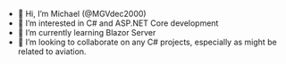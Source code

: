 - 👋 Hi, I’m Michael (@MGVdec2000)
- 👀 I’m interested in C# and ASP.NET Core development
- 🌱 I’m currently learning Blazor Server
- 💞️ I’m looking to collaborate on any C# projects, especially as might be related to aviation.

<!---
MGVdec2000/MGVdec2000 is a ✨ special ✨ repository because its `README.md` (this file) appears on your GitHub profile.
You can click the Preview link to take a look at your changes.
--->
